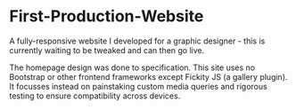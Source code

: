 # First-Production-Website
A fully-responsive website I developed for a graphic designer - this is currently waiting to be tweaked and can then go live.

The homepage design was done to specification. 
This site uses no Bootstrap or other frontend frameworks except Fickity JS (a gallery plugin).
It focusses instead on painstaking custom media queries and rigorous testing to ensure compatibility across devices.
